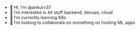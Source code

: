 - 👋 Hi, I’m @ankurv37
- 👀 I’m interested in All stuff backend, devops, cloud
- 🌱 I’m currently learning K8s
- 💞️ I’m looking to collaborate on something on hosting ML apps


<!---
ankurv37/ankurv37 is a ✨ special ✨ repository because its `README.md` (this file) appears on your GitHub profile.
You can click the Preview link to take a look at your changes.
--->
